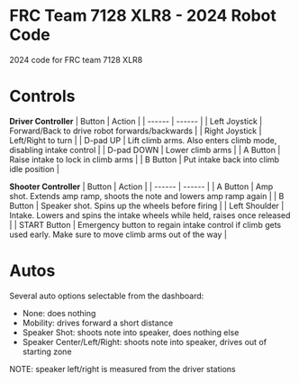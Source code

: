# FRC Team 7128 XLR8 - 2024 Robot Code

2024 code for FRC team 7128 XLR8

# Controls
**Driver Controller**
| Button | Action |
| ------ | ------ |
| Left Joystick | Forward/Back to drive robot forwards/backwards |
| Right Joystick | Left/Right to turn |
| D-pad UP | Lift climb arms. Also enters climb mode, disabling intake control |
| D-pad DOWN | Lower climb arms |
| A Button | Raise intake to lock in climb arms |
| B Button | Put intake back into climb idle position |

**Shooter Controller**
| Button | Action |
| ------ | ------ |
| A Button | Amp shot. Extends amp ramp, shoots the note and lowers amp ramp again |
| B Button | Speaker shot. Spins up the wheels before firing |
| Left Shoulder | Intake. Lowers and spins the intake wheels while held, raises once released |
| START Button | Emergency button to regain intake control if climb gets used early. Make sure to move climb arms out of the way |

# Autos
Several auto options selectable from the dashboard:
- None: does nothing
- Mobility: drives forward a short distance
- Speaker Shot: shoots note into speaker, does nothing else
- Speaker Center/Left/Right: shoots note into speaker, drives out of starting zone

NOTE: speaker left/right is measured from the driver stations
